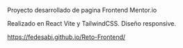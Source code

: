 Proyecto desarrollado de pagina Frontend Mentor.io

Realizado en React Vite y TailwindCSS. Diseño responsive.

https://fedesabi.github.io/Reto-Frontend/
